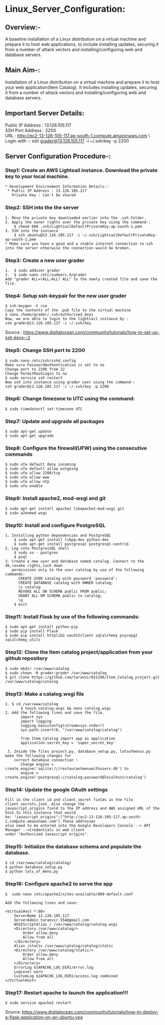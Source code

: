 # Linux_Server_Configuration:
## Overview:- 
A baseline installation of a Linux distribution on a virtual machine and prepare it to host web applications, to include installing updates, securing it from a number of attack vectors and installing/configuring web and database servers.

## Main Aim-: 
Installation of a Linux distribution on a virtual machine and prepare it to host your web application(Item Catalog). It includes installing updates, securing it from a number of attack vectors and installing/configuring web and database servers.

## Important Server Details: 
   Public IP Address : 13.126.105.117\
   SSH Port Address : 2200\
   URL : http://ec2-13-126-105-117.ap-south-1.compute.amazonaws.com \ 
   Login with -: ssh grader@13.126.105.117 -i ~/.ssh/key -p 2200 

## Server Configuration Procedure-:
### Step1: Create an AWS Lightsail instance. Download the private key to your local machine.
    * Development Environment Information Details-:
	 * Public IP Address : 13.126.105.117 
	   Private Key : Can't be shared
		
### Step2: SSH into the the server 
    1. Move the private key downloaded earlier into the .ssh Folder.
    2. Apply the owner rights over the private key using the command-:
	    $ chmod 600 .ssh/LightsailDefaultPrivateKey-ap-south-1.pem
    3. SSH into the instance
        $ ssh ubuntu@13.126.105.117 -i ~/.ssh/LightsailDefaultPrivateKey-ap-south-1.pem
    * Make sure you have a good and a stable internet connection to ssh into the server otherwise the connection would be broken.
    
### Step3: Create a new user grader
    1.  $ sudo adduser grader
    2.  $ sudo nano /etc/sudoers.d/grader
    Add "grader ALL=(ALL:ALL) ALL" to the newly created file and save the file.

### Step4: Setup ssh-keypair for the new user grader
    $ ssh-keygen -t rsa
    Copy the contents of the .pub file to the virtual machine
    $ nano /home/grader/.ssh/authorized_keys
    Now, we are able to login to the lightsail instance by :
    ssh grader@13.126.105.117 -i ~/.ssh/key
    
Source : https://www.digitalocean.com/community/tutorials/how-to-set-up-ssh-keys--2
    
### Step5: Change SSH port to 2200
    $ sudo nano /etc/ssh/sshd_config
    Make sure PasswordAuthentication is set to no
    Change port to 2200 from 22
    Change PermitRootLogin to no
    $ sudo service ssh restart
    Now ssh into instance using grader user using the command-:
    ssh grader@13.126.105.117 -i ~/.ssh/key -p 2200
    
### Step6: Change timezone to UTC using the command: 
    $ sudo timedatectl set-timezone UTC

### Step7: Update and upgrade all packages
    $ sudo apt-get update
    $ sudo apt-get upgrade
    
### Step8: Configure the firewall(UFW) using the consecutive commands
    $ sudo ufw default deny incoming
    $ sudo ufw default allow outgoing
    $ sudo ufw allow 2200/tcp
    $ sudo ufw allow www
    $ sudo ufw allow ntp
    $ sudo ufw enable
    
### Step9: Install apache2, mod-wsgi and git
    $ sudo apt-get install apache2 libapache2-mod-wsgi git
    $ sudo a2enmod wsgi
    
### Step10: Install and configure PostgreSQL
    1. Installing python dependencies and PostgreSQL
        $ sudo apt-get install libpq-dev python-dev
        $ sudo apt-get install postgresql postgresql-contrib
    2. Log into PostgresSQL shell
        $ sudo su - postgres
        $ psql
    3. Create a new user and database named catalog. Connect to the db,revoke rights,lock down 
       permissions only to the user catalog by use of the following commands:
          CREATE USER catalog with password 'password';
          CREATE DATABASE catalog with OWNER catalog;
          \c catalog
          REVOKE ALL ON SCHEMA public FROM public;
          GRANT ALL OM SCHEMA public to catalog;
          \q
        $ exit
          
### Step11: Install Flask by use of the following commands:
    $ sudo apt-get install python-pip
    $ sudo pip install Flask
    $ sudo pip install httplib2 oauth2client sqlalchemy psycopg2 sqlalchemy_utils
           
### Step12: Clone the Item catalog project/application from your github repository
    $ sudo mkdir /var/www/catalog
    $ sudo chown -R grader:grader /var/www/catalog
    $ git clone https://github.com/taranvir031196/Item_Catalog_project.git /var/www/catalog/catalog
           
### Step13: Make a catalog.wsgi file
    1. $ cd /var/www/catalog
           $ touch catalog.wsgi && nano catalog.wsgi
    2. Add the following lines and save the file.
           import sys
           import logging
           logging.basicConfig(stream=sys.stderr)
           sys.path.insert(0, "/var/www/catalog/catalog")

           from Item_Catalog import app as application
           application.secret_key = 'super_secret_key'
           
     3. Inside the files project.py, database_setup.py, lotsofmenus.py make the following changes for
        correct database connection :
           Change engine = create_engine('sqlite:///restaurantmenuwithusers.db') to
           engine = create_engine('postgresql://catalog:password@localhost/catalog')

### Step14: Update the google OAuth settings
    Fill in the client_id and client_secret fields in the file client_secrets.json. Also change the 
    javascript_origins field to the IP address and AWS assigned URL of the host.In this instance that would 
    be: "javascript_origins":["http://ec2-13-126-105-117.ap-south-1.compute.amazonaws.com"].These addresses 
    also need to be entered into the Google Developers Console --> API Manager -->Credentials in web client 
    under "Authorized Javascript origins".

### Step15: Initialize the database schema and populate the database. 
    $ cd /var/www/catalog/catalog/
    $ python database_setup.py
    $ python lots_of_menu.py
          
### Step16: Configure apache2 to serve the app
    $  sudo nano /etc/apache2/sites-available/000-default.conf

    Add the following lines and save:
    
    <VirtualHost *:80>
        ServerName 13.126.105.117
        ServerAdmin taranvir.554@gmail.com
        WSGIScriptAlias / /var/www/catalog/catalog.wsgi
        <Directory /var/www/catalog/>
            Order allow,deny
            Allow from all
        </Directory>
        Alias /static /var/www/catalog/catalog/static
        <Directory /var/www/catalog/static/>
            Order allow,deny
            Allow from all
        </Directory>
        ErrorLog ${APACHE_LOG_DIR}/error.log
        LogLevel warn
        CustomLog ${APACHE_LOG_DIR}/access.log combined
    </VirtualHost>
    
### Step17: Restart apache to launch the application!!!
    $ sudo service apache2 restart
          
Source:  https://www.digitalocean.com/community/tutorials/how-to-deploy-a-flask-application-on-an-ubuntu-vps
         
          
    
    









